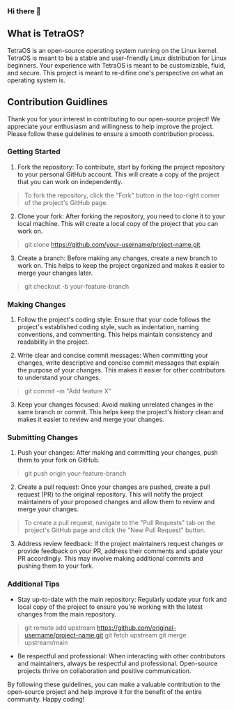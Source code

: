 ### Hi there 👋

## What is TetraOS?

TetraOS is an open-source operating system running on the Linux kernel. TetraOS is meant to be a stable and user-friendly Linux distribution for Linux beginners. 
Your experience with TetraOS is meant to be customizable, fluid, and secure. This project is meant to re-difine one's perspective on what an operating system is.

## Contribution Guidlines

Thank you for your interest in contributing to our open-source project! We appreciate your enthusiasm and willingness to help improve the project. 
Please follow these guidelines to ensure a smooth contribution process.

### Getting Started

1. Fork the repository: To contribute, start by forking the project repository to your personal GitHub account. 
This will create a copy of the project that you can work on independently.

> To fork the repository, click the "Fork" button in the top-right corner of the project's GitHub page.

2. Clone your fork: After forking the repository, you need to clone it to your local machine. This will create a local copy of the project that you can work on.

> git clone https://github.com/your-username/project-name.git

3. Create a branch: Before making any changes, create a new branch to work on. This helps to keep the project organized and makes it easier to merge your changes later.

> git checkout -b your-feature-branch

### Making Changes

1. Follow the project's coding style: Ensure that your code follows the project's established coding style, such as indentation, naming conventions, and commenting. 
This helps maintain consistency and readability in the project.

2. Write clear and concise commit messages: When committing your changes, write descriptive and concise commit messages that explain the purpose of your changes. 
This makes it easier for other contributors to understand your changes.

> git commit -m "Add feature X"

3. Keep your changes focused: Avoid making unrelated changes in the same branch or commit. This helps keep the project's history clean and makes it easier to review 
and merge your changes.

### Submitting Changes

1. Push your changes: After making and committing your changes, push them to your fork on GitHub.

> git push origin your-feature-branch

2. Create a pull request: Once your changes are pushed, create a pull request (PR) to the original repository. This will notify the project maintainers of your 
proposed changes and allow them to review and merge your changes.

> To create a pull request, navigate to the "Pull Requests" tab on the project's GitHub page and click the "New Pull Request" button.

3. Address review feedback: If the project maintainers request changes or provide feedback on your PR, address their comments and update your PR accordingly. 
This may involve making additional commits and pushing them to your fork.

### Additional Tips

- Stay up-to-date with the main repository: Regularly update your fork and local copy of the project to ensure you're working with the latest changes from the main 
repository.

> git remote add upstream https://github.com/original-username/project-name.git
> git fetch upstream
> git merge upstream/main

- Be respectful and professional: When interacting with other contributors and maintainers, always be respectful and professional. 
Open-source projects thrive on collaboration and positive communication.

By following these guidelines, you can make a valuable contribution to the open-source project and help improve it for the benefit of the entire community. Happy coding!
